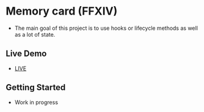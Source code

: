 # Memory card (FFXIV)

-   The main goal of this project is to use hooks or lifecycle methods as well as a lot of state.

## Live Demo

-   [LIVE](https://n3meee.github.io/memory-card)

## Getting Started

-   Work in progress
